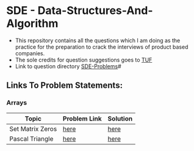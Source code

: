 # SDE - Data-Structures-And-Algorithm

- This repository contains all the questions which I am doing as the practice for the preparation to crack the interviews of product based companies.
- The sole credits for question suggestions goes to <a href="https://youtu.be/WNtzUR_MwUQ">TUF</a>
- Link to question directory <a href="https://docs.google.com/document/d/1SM92efk8oDl8nyVw8NHPnbGexTS9W-1gmTEYfEurLWQ/preview?pru=AAABcz3X5Og*fDB7NVotiO4YucFkbdYVIQ">SDE-Problems</a>#

## Links To Problem Statements:

### Arrays

| Topic            | Problem Link                                                        | Solution                                                            |
| ---------------- | ------------------------------------------------------------------- | ------------------------------------------------------------------- |
| Set Matrix Zeros | <a href="https://leetcode.com/problems/set-matrix-zeroes/">here</a> | <a href="https://github.com/sonishreyas/DSA-JS/blob/main/Array/set-matrix-zeroes.js">here</a> |
| Pascal Triangle  | <a href="https://leetcode.com/problems/pascals-triangle/">here</a>  | <a href="https://github.com/sonishreyas/DSA-JS/blob/main/Array/pascal-triangle.js">here</a> |
